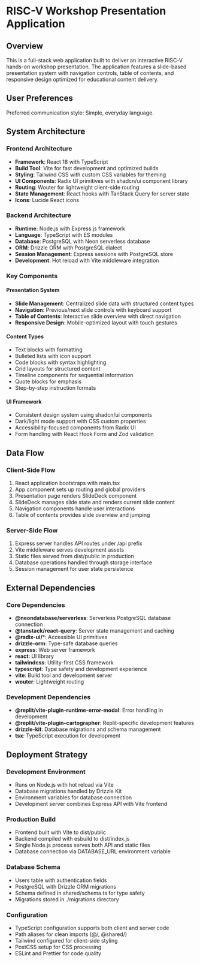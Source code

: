 # RISC-V Workshop Presentation Application

## Overview

This is a full-stack web application built to deliver an interactive RISC-V hands-on workshop presentation. The application features a slide-based presentation system with navigation controls, table of contents, and responsive design optimized for educational content delivery.

## User Preferences

Preferred communication style: Simple, everyday language.

## System Architecture

### Frontend Architecture
- **Framework**: React 18 with TypeScript
- **Build Tool**: Vite for fast development and optimized builds
- **Styling**: Tailwind CSS with custom CSS variables for theming
- **UI Components**: Radix UI primitives with shadcn/ui component library
- **Routing**: Wouter for lightweight client-side routing
- **State Management**: React hooks with TanStack Query for server state
- **Icons**: Lucide React icons

### Backend Architecture
- **Runtime**: Node.js with Express.js framework
- **Language**: TypeScript with ES modules
- **Database**: PostgreSQL with Neon serverless database
- **ORM**: Drizzle ORM with PostgreSQL dialect
- **Session Management**: Express sessions with PostgreSQL store
- **Development**: Hot reload with Vite middleware integration

### Key Components

#### Presentation System
- **Slide Management**: Centralized slide data with structured content types
- **Navigation**: Previous/next slide controls with keyboard support
- **Table of Contents**: Interactive slide overview with direct navigation
- **Responsive Design**: Mobile-optimized layout with touch gestures

#### Content Types
- Text blocks with formatting
- Bulleted lists with icon support
- Code blocks with syntax highlighting
- Grid layouts for structured content
- Timeline components for sequential information
- Quote blocks for emphasis
- Step-by-step instruction formats

#### UI Framework
- Consistent design system using shadcn/ui components
- Dark/light mode support with CSS custom properties
- Accessibility-focused components from Radix UI
- Form handling with React Hook Form and Zod validation

## Data Flow

### Client-Side Flow
1. React application bootstraps with main.tsx
2. App component sets up routing and global providers
3. Presentation page renders SlideDeck component
4. SlideDeck manages slide state and renders current slide content
5. Navigation components handle user interactions
6. Table of contents provides slide overview and jumping

### Server-Side Flow
1. Express server handles API routes under /api prefix
2. Vite middleware serves development assets
3. Static files served from dist/public in production
4. Database operations handled through storage interface
5. Session management for user state persistence

## External Dependencies

### Core Dependencies
- **@neondatabase/serverless**: Serverless PostgreSQL database connection
- **@tanstack/react-query**: Server state management and caching
- **@radix-ui/***: Accessible UI primitives
- **drizzle-orm**: Type-safe database queries
- **express**: Web server framework
- **react**: UI library
- **tailwindcss**: Utility-first CSS framework
- **typescript**: Type safety and development experience
- **vite**: Build tool and development server
- **wouter**: Lightweight routing

### Development Dependencies
- **@replit/vite-plugin-runtime-error-modal**: Error handling in development
- **@replit/vite-plugin-cartographer**: Replit-specific development features
- **drizzle-kit**: Database migrations and schema management
- **tsx**: TypeScript execution for development

## Deployment Strategy

### Development Environment
- Runs on Node.js with hot reload via Vite
- Database migrations handled by Drizzle Kit
- Environment variables for database connection
- Development server combines Express API with Vite frontend

### Production Build
- Frontend built with Vite to dist/public
- Backend compiled with esbuild to dist/index.js
- Single Node.js process serves both API and static files
- Database connection via DATABASE_URL environment variable

### Database Schema
- Users table with authentication fields
- PostgreSQL with Drizzle ORM migrations
- Schema defined in shared/schema.ts for type safety
- Migrations stored in ./migrations directory

### Configuration
- TypeScript configuration supports both client and server code
- Path aliases for clean imports (@/, @shared/)
- Tailwind configured for client-side styling
- PostCSS setup for CSS processing
- ESLint and Prettier for code quality